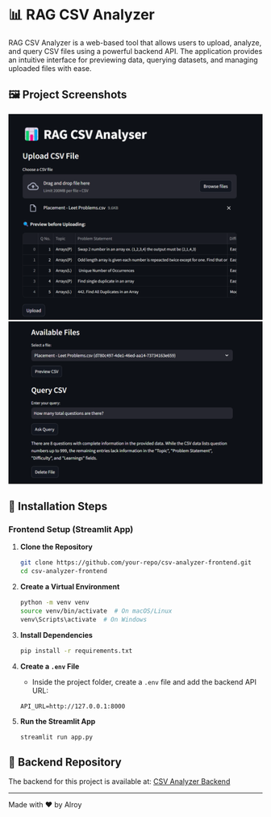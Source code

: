 # 📊 RAG CSV Analyzer

RAG CSV Analyzer is a web-based tool that allows users to upload, analyze, and query CSV files using a powerful backend API. The application provides an intuitive interface for previewing data, querying datasets, and managing uploaded files with ease.

## 🖼️ Project Screenshots

![Screenshot 1](/assets/ss1.png)
![Screenshot 2](/assets/ss2.png)

## 🚀 Installation Steps

### Frontend Setup (Streamlit App)

1. **Clone the Repository**
   ```bash
   git clone https://github.com/your-repo/csv-analyzer-frontend.git
   cd csv-analyzer-frontend
   ```

2. **Create a Virtual Environment**
   ```bash
   python -m venv venv
   source venv/bin/activate  # On macOS/Linux
   venv\Scripts\activate  # On Windows
   ```

3. **Install Dependencies**
   ```bash
   pip install -r requirements.txt
   ```

4. **Create a `.env` File**
   - Inside the project folder, create a `.env` file and add the backend API URL:
   ```env
   API_URL=http://127.0.0.1:8000
   ```

5. **Run the Streamlit App**
   ```bash
   streamlit run app.py
   ```

## 🔗 Backend Repository
The backend for this project is available at:
[CSV Analyzer Backend](https://github.com/Alroy05/csv-analyzer-backend)

---

Made with ❤️ by Alroy

